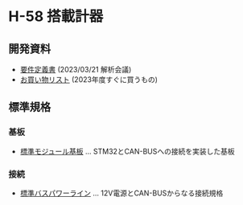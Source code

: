 # H-58 搭載計器

## 開発資料

- [要件定義書](./Documents/RequirementsDocument.md) (2023/03/21 解析会議)
- [お買い物リスト](./Documents/OKAIMONOList.md) (2023年度すぐに買うもの)

## 標準規格

### 基板

- [標準モジュール基板](./Components/StandardModuleBoard/) ... STM32とCAN-BUSへの接続を実装した基板

### 接続

- [標準バスパワーライン](./Components/StandardBusPowerLine/) ... 12V電源とCAN-BUSからなる接続規格
